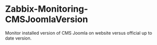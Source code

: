 # Zabbix-Monitoring-CMSJoomlaVersion
Monitor installed version of CMS Joomla on website versus official up to date version.
